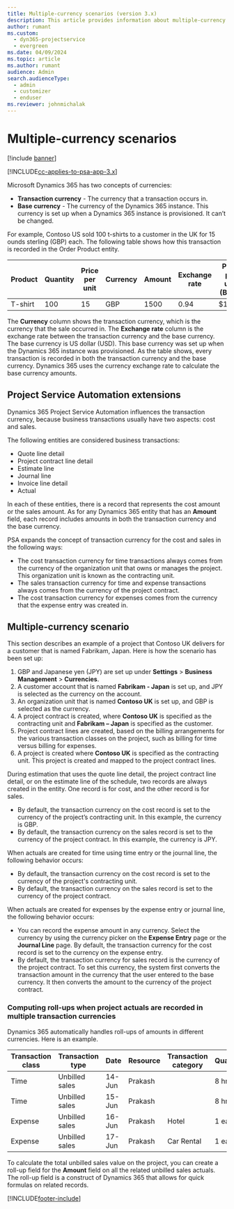 ```yaml
---
title: Multiple-currency scenarios (version 3.x)
description: This article provides information about multiple-currency scenarios.
author: rumant
ms.custom: 
  - dyn365-projectservice
  - evergreen
ms.date: 04/09/2024
ms.topic: article
ms.author: rumant
audience: Admin
search.audienceType: 
  - admin
  - customizer
  - enduser
ms.reviewer: johnmichalak
---
```


# Multiple-currency scenarios

[!include [banner](../includes/psa-now-project-operations.md)]

[!INCLUDE[cc-applies-to-psa-app-3.x](../includes/cc-applies-to-psa-app-3x.md)]

Microsoft Dynamics 365 has two concepts of currencies:

- **Transaction currency** - The currency that a transaction occurs in. 
- **Base currency** - The currency of the Dynamics 365 instance. This currency is set up when a Dynamics 365 instance is provisioned. It can’t be changed.

For example, Contoso US sold 100 t-shirts to a customer in the UK for 15 ounds sterling (GBP) each. The following table shows how this transaction is recorded in the Order Product entity.

| Product | Quantity | Price per unit | Currency | Amount | Exchange rate | Price per unit (Base)| Amount (Base)|
|---------|----------|----------------|----------|--------|---------------|----------------------|--------------|
| T-shirt | 100      | 15             | GBP      | 1500   | 0.94          | $17.25               | $1,725       |

The **Currency** column shows the transaction currency, which is the currency that the sale occurred in. The **Exchange rate** column is the exchange rate between the transaction currency and the base currency. The base currency is US dollar (USD). This base currency was set up when the Dynamics 365 instance was provisioned.
As the table shows, every transaction is recorded in both the transaction currency and the base currency. Dynamics 365 uses the currency exchange rate to calculate the base currency amounts.

## Project Service Automation extensions

Dynamics 365 Project Service Automation influences the transaction currency, because business transactions usually have two aspects: cost and sales.

The following entities are considered business transactions:

- Quote line detail
- Project contract line detail
- Estimate line
- Journal line
- Invoice line detail
- Actual

In each of these entities, there is a record that represents the cost amount or the sales amount. As for any Dynamics 365 entity that has an **Amount** field, each record includes amounts in both the transaction currency and the base currency. 

PSA expands the concept of transaction currency for the cost and sales in the following ways:

- The cost transaction currency for time transactions always comes from the currency of the organization unit that owns or manages the project. This organization unit is known as the contracting unit.
- The sales transaction currency for time and expense transactions always comes from the currency of the project contract.
- The cost transaction currency for expenses comes from the currency that the expense entry was created in.

## Multiple-currency scenario

This section describes an example of a project that Contoso UK delivers for a customer that is named Fabrikam, Japan. Here is how the scenario has been set up:

1. GBP and Japanese yen (JPY) are set up under **Settings** \> **Business Management** \> **Currencies**. 
2. A customer account that is named **Fabrikam - Japan** is set up, and JPY is selected as the currency on the account.
3. An organization unit that is named **Contoso UK** is set up, and GBP is selected as the currency.
4. A project contract is created, where **Contoso UK** is specified as the contracting unit and **Fabrikam – Japan** is specified as the customer.
5. Project contract lines are created, based on the billing arrangements for the various transaction classes on the project, such as billing for time versus billing for expenses.
6. A project is created where **Contoso UK** is specified as the contracting unit. This project is created and mapped to the project contract lines.


During estimation that uses the quote line detail, the project contract line detail, or on the estimate line of the schedule, two records are always created in the entity. One record is for cost, and the other record is for sales.

- By default, the transaction currency on the cost record is set to the currency of the project’s contracting unit. In this example, the currency is GBP.
- By default, the transaction currency on the sales record is set to the currency of the project contract. In this example, the currency is JPY.

When actuals are created for time using time entry or the journal line, the following behavior occurs:

- By default, the transaction currency on the cost record is set to the currency of the project's contracting unit.
- By default, the transaction currency on the sales record is set to the currency of the project contract.

When actuals are created for expenses by the expense entry or journal line, the following behavior occurs:

- You can record the expense amount in any currency. Select the currency by using the currency picker on the **Expense Entry** page or the **Journal Line** page. By default, the transaction currency for the cost record is set to the currency on the expense entry. 
- By default, the transaction currency for sales record is the currency of the project contract. To set this currency, the system first converts the transaction amount in the currency that the user entered to the base currency. It then converts the amount to the currency of the project contract. 

### Computing roll-ups when project actuals are recorded in multiple transaction currencies

Dynamics 365 automatically handles roll-ups of amounts in different currencies. Here is an example.

| Transaction class | Transaction type| Date   | Resource | Transaction category | Quantity | Unit price | Amount      | Exchange rate | Amount in base |
|-------------------|------------------|--------|----------|----------------------|----------|--------------|-------------|---------------|----------------|
| Time              | Unbilled sales   | 14-Jun | Prakash  |                      | 8 hrs    | 20,000 JPY    | 160,000 JPY | 123           | 1,300.81 USD    |
| Time              | Unbilled sales   | 15-Jun | Prakash  |                      | 8 hrs    | 20,000 JPY    | 160,000 JPY | 123           | 1,300.81 USD    |
| Expense           | Unbilled sales   | 16-Jun | Prakash  | Hotel                | 1 ea     | 250 EUR      | 250 EUR     | 0.94          | 265.95 USD     |
| Expense           | Unbilled sales   | 17-Jun | Prakash  | Car Rental           | 1 ea     | 150 EUR      | 150 EUR     | 0.94          | 159.57 USD     |

To calculate the total unbilled sales value on the project, you can create a roll-up field for the **Amount** field on all the related unbilled sales actuals. The roll-up field is a construct of Dynamics 365 that allows for quick formulas on related records.


[!INCLUDE[footer-include](../includes/footer-banner.md)]
